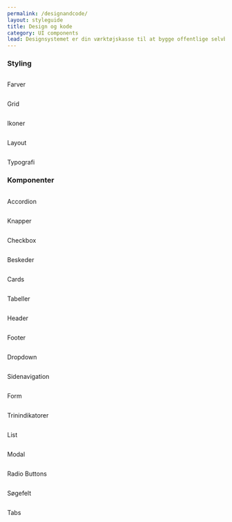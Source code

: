 ```yaml
---
permalink: /designandcode/
layout: styleguide
title: Design og kode
category: UI components
lead: Designsystemet er din værktøjskasse til at bygge offentlige selvbetjeningsløsninger. Designsystemet gør det let og hurtigt at bygge løsninger, som er konsistente og logiske for brugeren. 
---
```


<div class="row">
  <div class="col-12">
    <h3>Styling</h3>
    <div class="container "> 
      <div class="row componentbox-row">
        <div class="col-md-4 componentbox-col ">
          <div class="componentbox-container">
            <a href="{{site.baseurl}}/designandcode/colors"><img src="{{site.baseurl}}/assets/img/componentimages/placeholderimage.PNG" alt=""></a>
          </div>
          <div class="componentbox-text-container">
            <p class="h5">Farver</p>
          </div>
        </div>
        <div class="col-md-4 componentbox-col ">
            <div class="componentbox-container">
              <a href="{{site.baseurl}}/designandcode/grids/"><img src="{{site.baseurl}}/assets/img/componentimages/placeholderimage.PNG" alt=""></a>
            </div>
            <div class="componentbox-text-container">
              <p class="h5">Grid</p>
            </div>
          </div>
        <div class="col-md-4 componentbox-col ">
          <div class="componentbox-container">
            <a href="{{site.baseurl}}/designandcode/ikoner/"><img src="{{site.baseurl}}/assets/img/componentimages/placeholderimage.PNG" alt=""></a>
          </div>
          <div class="componentbox-text-container">
            <p class="h5">Ikoner</p>
          </div>
        </div>
      </div>
      <div class="row componentbox-row">
        <div class="col-md-4 componentbox-col ">
          <div class="componentbox-container">
            <a href="{{site.baseurl}}/designandcode/layout/"><img src="{{site.baseurl}}/assets/img/componentimages/placeholderimage.PNG" alt=""></a>
          </div>
          <div class="componentbox-text-container">
            <p class="h5">Layout</p>
          </div>
        </div>
        <div class="col-md-4 componentbox-col ">
          <div class="componentbox-container">
            <a href="{{site.baseurl}}/designandcode/typography/"><img src="{{site.baseurl}}/assets/img/componentimages/placeholderimage.PNG" alt=""></a>
          </div>
          <div class="componentbox-text-container">
            <p class="h5">Typografi</p>
          </div>
        </div>
      </div>
    </div>
  </div>
  <div class="col-12">
    <h3>Komponenter</h3>
    <div class="container "> 
      <div class="row componentbox-row">
        <div class="col-md-4 componentbox-col ">
          <div class="componentbox-container">
            <a href="{{site.baseurl}}/designandcode/accordions/"><img src="{{site.baseurl}}/assets/img/componentimages/Accordion.svg" alt=""></a>
          </div>
          <div class="componentbox-text-container">
            <p class="h5">Accordion</p>
          </div>
        </div>
        <div class="col-md-4 componentbox-col ">
          <div class="componentbox-container">
            <a href="{{site.baseurl}}/designandcode/buttons/"><img src="{{site.baseurl}}/assets/img/componentimages/Button.svg" alt=""></a>
          </div>
          <div class="componentbox-text-container">
            <p class="h5">Knapper</p>
          </div>
        </div>
      </div>
      <div class="row componentbox-row">
        <div class="col-md-4 componentbox-col ">
          <div class="componentbox-container">
            <a href="{{site.baseurl}}/designandcode/form-controls/#checkboxes"><img src="{{site.baseurl}}/assets/img/componentimages/Checkbox.svg" alt=""></a>
          </div>
          <div class="componentbox-text-container">
            <p class="h5">Checkbox</p>
          </div>
        </div>
        <div class="col-md-4 componentbox-col ">
            <div class="componentbox-container">
              <a href="{{site.baseurl}}/designandcode/beskeder"><img src="{{site.baseurl}}/assets/img/componentimages/Alerts.svg" alt=""></a>
            </div>
            <div class="componentbox-text-container">
              <p class="h5">Beskeder</p>
            </div>
          </div>
        <div class="col-md-4 componentbox-col ">
          <div class="componentbox-container">
            <a href="{{site.baseurl}}/designandcode/cards"><img src="{{site.baseurl}}/assets/img/componentimages/Cards.svg" alt=""></a>
          </div>
          <div class="componentbox-text-container">
            <p class="h5">Cards</p>
          </div>
        </div>
      </div>
      <div class="row componentbox-row">
        <div class="col-md-4 componentbox-col ">
          <div class="componentbox-container">
            <a href="{{site.baseurl}}/designandcode/tables"><img src="{{site.baseurl}}/assets/img/componentimages/Data_table.svg" alt=""></a>
          </div>
          <div class="componentbox-text-container">
            <p class="h5">Tabeller</p>
          </div>
        </div>
        <div class="col-md-4 componentbox-col ">
            <div class="componentbox-container">
              <a href="{{site.baseurl}}/designandcode/headers/"><img src="{{site.baseurl}}/assets/img/componentimages/Header.svg" alt=""></a>
            </div>
            <div class="componentbox-text-container">
              <p class="h5">Header</p>
            </div>
          </div>
        <div class="col-md-4 componentbox-col ">
          <div class="componentbox-container">
            <a href="{{site.baseurl}}/designandcode/footers/"><img src="{{site.baseurl}}/assets/img/componentimages/Footer.svg" alt=""></a>
          </div>
          <div class="componentbox-text-container">
            <p class="h5">Footer</p>
          </div>
        </div>
      </div>
      <div class="row componentbox-row">
        <div class="col-md-4 componentbox-col ">
          <div class="componentbox-container">
            <a href="{{site.baseurl}}/designandcode/form-controls/#dropdown"><img src="{{site.baseurl}}/assets/img/componentimages/Dropdown.svg" alt=""></a>
          </div>
          <div class="componentbox-text-container">
            <p class="h5">Dropdown</p>
          </div>
        </div>
        <div class="col-md-4 componentbox-col ">
            <div class="componentbox-container">
              <a href="{{site.baseurl}}/designandcode/sidenav/"><img src="{{site.baseurl}}/assets/img/componentimages/Sidemenu.svg" alt=""></a>
            </div>
            <div class="componentbox-text-container">
              <p class="h5">Sidenavigation</p>
            </div>
          </div>
        <div class="col-md-4 componentbox-col ">
          <div class="componentbox-container">
            <a href="{{site.baseurl}}/designandcode/form-controls/"><img src="{{site.baseurl}}/assets/img/componentimages/Form_controls.svg" alt=""></a>
          </div>
          <div class="componentbox-text-container">
            <p class="h5">Form</p>
          </div>
        </div>
      </div>
      <div class="row componentbox-row">
        <div class="col-md-4 componentbox-col ">
          <div class="componentbox-container">
            <a href="{{site.baseurl}}/designandcode/trinindikatorer"><img src="{{site.baseurl}}/assets/img/componentimages/Step_indicator.svg" alt=""></a>
          </div>
          <div class="componentbox-text-container">
            <p class="h5">Trinindikatorer</p>
          </div>
        </div>
        <div class="col-md-4 componentbox-col ">
          <div class="componentbox-container">
            <a href="{{site.baseurl}}/designandcode/typography/#lists"><img src="{{site.baseurl}}/assets/img/componentimages/List.svg" alt=""></a>
          </div>
          <div class="componentbox-text-container">
            <p class="h5">List</p>
          </div>
        </div>
      </div>
      <div class="row componentbox-row">
        <div class="col-md-4 componentbox-col ">
          <div class="componentbox-container">
            <a href="{{site.baseurl}}/designandcode/modals"><img src="{{site.baseurl}}/assets/img/componentimages/Modal.svg" alt=""></a>
          </div>
          <div class="componentbox-text-container">
            <p class="h5">Modal</p>
          </div>
        </div>
        <div class="col-md-4 componentbox-col ">
          <div class="componentbox-container">
            <a href="{{site.baseurl}}/designandcode/form-controls/#radio-buttons"><img src="{{site.baseurl}}/assets/img/componentimages/Radio_buttons.svg" alt=""></a>
          </div>
          <div class="componentbox-text-container">
            <p class="h5">Radio Buttons</p>
          </div>
        </div>
        <div class="col-md-4 componentbox-col ">
          <div class="componentbox-container">
            <a href="{{site.baseurl}}/designandcode/search"><img src="{{site.baseurl}}/assets/img/componentimages/Search.svg" alt=""></a>
          </div>
          <div class="componentbox-text-container">
            <p class="h5">Søgefelt</p>
          </div>
        </div>
      </div>
      <div class="row componentbox-row">
        <div class="col-md-4 componentbox-col ">
          <div class="componentbox-container">
            <a href="{{site.baseurl}}/designandcode/tabnav/"><img src="{{site.baseurl}}/assets/img/componentimages/Tabs.svg" alt=""></a>
          </div>
          <div class="componentbox-text-container">
            <p class="h5">Tabs</p>
          </div>
        </div>
      </div>
    </div>
  </div>
</div>